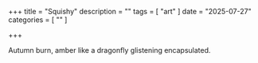 +++
title = "Squishy"
description = ""
tags = [
 "art"
]
date = "2025-07-27"
categories = [ ""
]

+++

Autumn burn, amber like a dragonfly glistening encapsulated.

